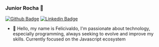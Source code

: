 
### Junior Rocha 👋

[![Github Badge](https://img.shields.io/badge/-Github-000?style=flat-square&logo=Github&logoColor=white&link=https://github.com/nathyts)](https://github.com/Junior-Rocha)
[![Linkedin Badge](https://img.shields.io/badge/-LinkedIn-blue?style=flat-square&logo=Linkedin&logoColor=white&link=https://www.linkedin.com/in/nathally-souza-7331a71b9/)](https://www.linkedin.com/in/nathally-souza-7331a71b9/)


- 🌱 Hello, my name is Felicivaldo, I'm passionate about technology, especially programming, always seeking to evolve and improve my skills. Currently focused on the Javascript ecosystem

